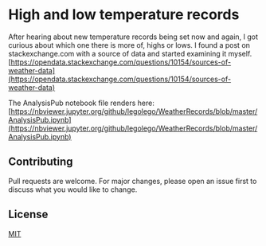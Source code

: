 # High and low temperature records

After hearing about new temperature records being set now and again, I got curious about which one there is more of, highs or lows. I found a post on stackexchange.com with a source of data and started examining it myself. [https://opendata.stackexchange.com/questions/10154/sources-of-weather-data](https://opendata.stackexchange.com/questions/10154/sources-of-weather-data)

The AnalysisPub notebook file renders here:
[https://nbviewer.jupyter.org/github/legolego/WeatherRecords/blob/master/AnalysisPub.ipynb](https://nbviewer.jupyter.org/github/legolego/WeatherRecords/blob/master/AnalysisPub.ipynb)


## Contributing
Pull requests are welcome. For major changes, please open an issue first to discuss what you would like to change.


## License
[MIT](https://choosealicense.com/licenses/mit/)